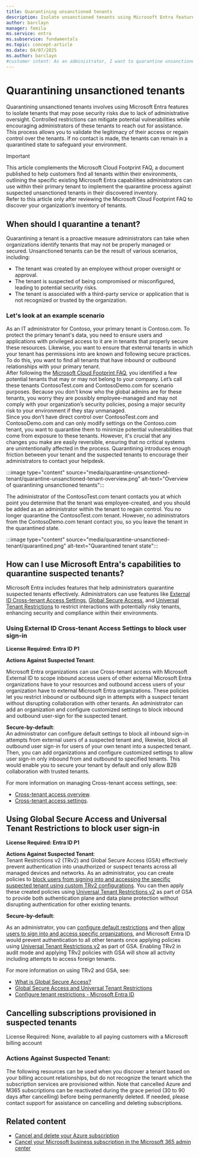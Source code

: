 ```yaml
---  
title: Quarantining unsanctioned tenants  
description: Isolate unsanctioned tenants using Microsoft Entra features. Follow steps to quarantine unapproved tenants and strengthen security.  
author: barclayn  
manager: femila  
ms.service: entra  
ms.subservice: fundamentals  
ms.topic: concept-article  
ms.date: 04/07/2025  
ms.author: barclayn  
#customer intent: As an administrator, I want to quarantine unsanctioned tenants to reduce security risks and ensure compliance with security policies.  
---  
```


# Quarantining unsanctioned tenants  

Quarantining unsanctioned tenants involves using Microsoft Entra features to isolate tenants that may pose security risks due to lack of administrative oversight. Controlled restrictions can mitigate potential vulnerabilities while encouraging administrators of these tenants to reach out for assistance. This process allows you to validate the legitimacy of their access or regain control over the tenants. If no contact is made, the tenants can remain in a quarantined state to safeguard your environment.  

>[!IMPORTANT]  
> This article complements the Microsoft Cloud Footprint FAQ, a document published to help customers find all tenants within their environments, outlining the specific existing Microsoft Entra capabilities administrators can use within their primary tenant to implement the quarantine process against suspected unsanctioned tenants in their discovered inventory.  
Refer to this article only after reviewing the Microsoft Cloud Footprint FAQ to discover your organization’s inventory of tenants.  

## When should I quarantine a tenant?  

Quarantining a tenant is a proactive measure administrators can take when organizations identify tenants that may not be properly managed or secured. Unsanctioned tenants can be the result of various scenarios, including:

- The tenant was created by an employee without proper oversight or approval.
- The tenant is suspected of being compromised or misconfigured, leading to potential security risks.
- The tenant is associated with a third-party service or application that is not recognized or trusted by the organization.

### Let's look at an example scenario

As an IT administrator for Contoso, your primary tenant is Contoso.com. To protect the primary tenant's data, you need to ensure users and applications with privileged access to it are in tenants that properly secure these resources. Likewise, you want to ensure that external tenants in which your tenant has permissions into are known and following secure practices. To do this, you want to find all tenants that have inbound or outbound relationships with your primary tenant.  
After following the [Microsoft Cloud Footprint FAQ](/azure/cost-management-billing/manage/discover-cloud-footprint.md), you identified a few potential tenants that may or may not belong to your company. Let’s call these tenants ContosoTest.com and ContosoDemo.com for scenario purposes. Because you don't know who the global admins are for these tenants, you worry they are possibly employee-managed and may not comply with your organization’s security policies, posing a major security risk to your environment if they stay unmanaged.  
Since you don’t have direct control over ContosoTest.com and ContosoDemo.com and can only modify settings on the Contoso.com tenant, you want to quarantine them to minimize potential vulnerabilities that come from exposure to these tenants. However, it's crucial that any changes you make are easily reversible, ensuring that no critical systems are unintentionally affected in the process. Quarantining introduces enough friction between your tenant and the suspected tenants to encourage their administrators to contact your helpdesk.  

:::image type="content" source="media/quarantine-unsanctioned-tenant/quarantine-unsanctioned-tenant-overview.png" alt-text="Overview of quarantining unsanctioned tenants":::  

The administrator of the ContosoTest.com tenant contacts you at which point you determine that the tenant was employee-created, and you should be added as an administrator within the tenant to regain control. You no longer quarantine the ContosoTest.com tenant. However, no administrators from the ContosoDemo.com tenant contact you, so you leave the tenant in the quarantined state.  

:::image type="content" source="media/quarantine-unsanctioned-tenant/quarantined.png" alt-text="Quarantined tenant state":::  

## How can I use Microsoft Entra's capabilities to quarantine suspected tenants?  

Microsoft Entra includes features that help administrators quarantine suspected tenants effectively. Administrators can use features like [External ID Cross-tenant Access Settings](../external-id/cross-tenant-access-overview.md), [Global Secure Access](../global-secure-access/overview-what-is-global-secure-access.md), and [Universal Tenant Restrictions](../global-secure-access/how-to-universal-tenant-restrictions.md) to restrict interactions with potentially risky tenants, enhancing security and compliance within their environments.  

### Using External ID Cross-tenant Access Settings to block user sign-in  

**License Required: Entra ID P1**  

**Actions Against Suspected Tenant**:  

Microsoft Entra organizations can use Cross-tenant access with Microsoft External ID to scope inbound access users of other external Microsoft Entra organizations have to your resources and outbound access users of your organization have to external Microsoft Entra organizations. These policies let you restrict inbound or outbound sign in attempts with a suspect tenant without disrupting collaboration with other tenants. An administrator can add an organization and configure customized settings to block inbound and outbound user-sign for the suspected tenant.  

**Secure-by-default**:  
An administrator can configure default settings to block all inbound sign-in attempts from external users of a suspected tenant and, likewise, block all outbound user sign-in for users of your own tenant into a suspected tenant. Then, you can add organizations and configure customized settings to allow user sign-in only inbound from and outbound to specified tenants. This would enable you to secure your tenant by default and only allow B2B collaboration with trusted tenants.  

For more information on managing Cross-tenant access settings, see:  

- [Cross-tenant access overview](../external-id/cross-tenant-access-overview.md).  
- [Cross-tenant access settings](../external-id/cross-tenant-access-settings-b2b-collaboration?source=recommendations.md).  

## Using Global Secure Access and Universal Tenant Restrictions to block user sign-in  

**License Required: Entra ID P1**  

**Actions Against Suspected Tenant**:  
Tenant Restrictions v2 (TRv2) and Global Secure Access (GSA) effectively prevent authentication into unauthorized or suspect tenants across all managed devices and networks. As an administrator, you can create policies to [block users from signing into and accessing the specific suspected tenant using custom TRv2 configurations](../entra/external-id/tenant-restrictions-v2.md#step-2-configure-tenant-restrictions-v2-for-specific-partners). You can then apply these created policies using [Universal Tenant Restrictions v2](../global-secure-access/how-to-universal-tenant-restrictions.md) as part of GSA to provide both authentication plane and data plane protection without disrupting authentication for other existing tenants.  

**Secure-by-default**:  

As an administrator, you can [configure default restrictions](../external-id/tenant-restrictions-v2.md#step-1-configure-default-tenant-restrictions-v2) and then [allow users to sign into and access specific organizations](../external-id/tenant-restrictions-v2.md#step-2-configure-tenant-restrictions-v2-for-specific-partners), and Microsoft Entra ID would prevent authentication to all other tenants once applying policies using [Universal Tenant Restrictions v2](../global-secure-access/how-to-universal-tenant-restrictions.md) as part of GSA. Enabling TRv2 in audit mode and applying TRv2 policies with GSA will show all activity including attempts to access foreign tenants.  

For more information on using TRv2 and GSA, see:  
- [What is Global Secure Access?](../global-secure-access/overview-what-is-global-secure-access.md)  
- [Global Secure Access and Universal Tenant Restrictions](../global-secure-access/how-to-universal-tenant-restrictions.md)  
- [Configure tenant restrictions - Microsoft Entra ID](../external-id/tenant-restrictions-v2.md)  

## Cancelling subscriptions provisioned in suspected tenants  

License Required: None, available to all paying customers with a Microsoft billing account  

### Actions Against Suspected Tenant:  

The following resources can be used when you discover a tenant based on your billing account relationships, but do not recognize the tenant which the subscription services are provisioned within. Note that cancelled Azure and M365 subscriptions can be reactivated during the grace period (30 to 90 days after cancelling) before being permanently deleted. If needed, please contact support for assistance on cancelling and deleting subscriptions.  

## Related content  

- [Cancel and delete your Azure subscription](/azure/cost-management-billing/manage/cancel-azure-subscription)  
- [Cancel your Microsoft business subscription in the Microsoft 365 admin center](/microsoft-365/commerce/subscriptions/cancel-your-subscription)  
